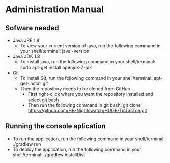 # Administration Manual #

## Sofware needed ##

* Java JRE 1.8 
	* To view your current version of java, run the following command in your shell/terminal: java -version
* Java JDK 1.8
	* To install java, run the following command in your shell/terminal: sudo apt-get install openjdk-7-jdk	
* Git
	* To install Git, run the following command in your shell/terminal: apt-get-install git
	* Then the repository needs to be cloned from GitHub
		* First right-click where you want the repository installed and select git bash
		* Then run the following command in git bash: git clone https://github.com/HR-Nightswatch/HUGB-TicTacToe.git

## Running the console aplication ##

* To run the application, run the following command in your shell/terminal: ./gradlew run
* To deploy the application, run the following command in your shell/terminal: ./gradlew installDist
